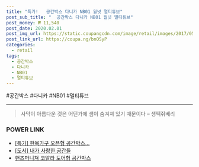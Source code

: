 ```yaml
--- 
title: "특가!   공간박스 다니카 NB01 월넛 멀티튜브" 
post_sub_title: "  공간박스 다니카 NB01 월넛 멀티튜브" 
post_money: ₩ 11,540 
post_date: 2020.02.01 
post_img_url: https://static.coupangcdn.com/image/retail/images/2017/05/30/10/2/3ee73b43-17ae-4f77-b6e0-d37a63139963.jpg 
post_link_url: https://coupa.ng/bnOSyP 
categories: 
  - retail 
tags: 
  - 공간박스 
  - 다니카 
  - NB01 
  - 멀티튜브 
--- 
```

  #공간박스 #다니카 #NB01 #멀티튜브 
<hr> 

> 사막이 아름다운 것은 어딘가에 샘이 숨겨져 있기 때문이다 – 생떽쥐베리 


### POWER LINK

* <a href="https://blog.naver.com/santokki14/221792390169" target="_blank">[특가] 한목가구 오픈형 공간박스...</a>
* <a href="https://blog.naver.com/an0733/221788623285" target="_blank">[도서] 내가 사랑한 공간들</a>
* <a href="https://blog.naver.com/fasyy4321/221792635089" target="_blank">핸즈퍼니쳐 코알라 도어형 공간박스</a>
